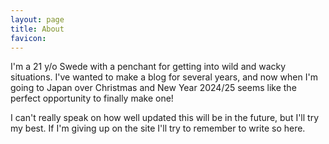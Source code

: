 ```yaml
---
layout: page
title: About
favicon: 
---
```


I'm a 21 y/o Swede with a penchant for getting into wild and wacky situations.
I've wanted to make a blog for several years, and now when I'm going to Japan
over Christmas and New Year 2024/25 seems like the perfect opportunity to
finally make one!

I can't really speak on how well updated this will be in the future, but I'll
try my best. If I'm giving up on the site I'll try to remember to write so
here.
